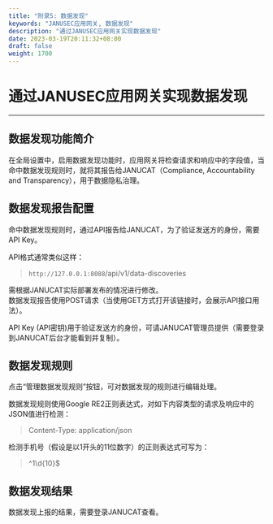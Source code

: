 ```yaml
---
title: "附录5: 数据发现"
keywords: "JANUSEC应用网关, 数据发现"
description: "通过JANUSEC应用网关实现数据发现"
date: 2023-03-19T20:11:32+08:00
draft: false
weight: 1700
---
```


# 通过JANUSEC应用网关实现数据发现    
----

## 数据发现功能简介  

在全局设置中，启用数据发现功能时，应用网关将检查请求和响应中的字段值，当命中数据发现规则时，就将其报告给JANUCAT（Compliance, Accountability and Transparency），用于数据隐私治理。   

## 数据发现报告配置   

命中数据发现规则时，通过API报告给JANUCAT，为了验证发送方的身份，需要API Key。  

API格式通常类似这样：  

> `http://127.0.0.1:8088`/api/v1/data-discoveries  

需根据JANUCAT实际部署发布的情况进行修改。  
数据发现报告使用POST请求（当使用GET方式打开该链接时，会展示API接口用法）。    

API Key (API密钥)用于验证发送方的身份，可请JANUCAT管理员提供（需要登录到JANUCAT后台才能看到并复制）。  

## 数据发现规则  

点击“管理数据发现规则”按钮，可对数据发现的规则进行编辑处理。  

数据发现规则使用Google RE2正则表达式，对如下内容类型的请求及响应中的JSON值进行检测：   

> Content-Type: application/json  

检测手机号（假设是以1开头的11位数字）的正则表达式可写为：  

> ^1\d{10}$  


## 数据发现结果  

数据发现上报的结果，需要登录JANUCAT查看。  
